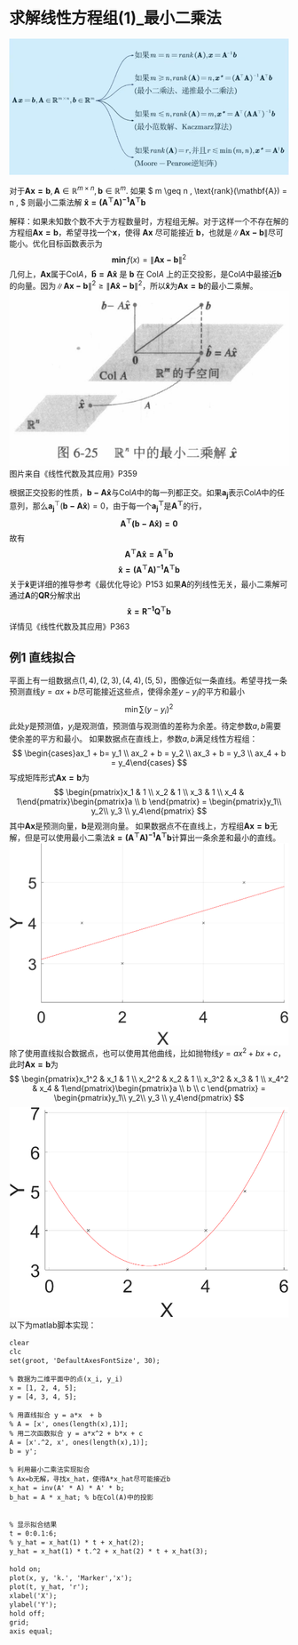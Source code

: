 # 求解线性方程组(1)_最小二乘法
![img0](./img/LinearEquationMindMap.png)

对于$\mathbf{Ax=b}, \mathbf{A} \in \mathbb{R}^{m \times n}, \mathbf{b} \in \mathbb{R}^m.$
如果 $ m \geq n , \text{rank}(\mathbf{A}) = n , $ 则最小二乘法解 $\mathbf{\hat{x} = (A^{\top} A)^{-1}A^{\top} b}$

解释：如果未知数个数不大于方程数量时，方程组无解。对于这样一个不存在解的方程组$\mathbf{Ax=b}$，希望寻找一个$\mathbf{x}$，使得 $\mathbf{Ax}$ 尽可能接近 $\mathbf{b}$，也就是$\|\mathbf{Ax-b}\|$尽可能小。优化目标函数表示为
$$
\mathbf{min}\, f(x)=\|\mathbf{Ax-b}\|^2
$$
几何上，$\mathbf{Ax}$属于$\text{Col}A$，$\mathbf{\hat{b}=A\hat{x}}$ 是 $\mathbf{b}$ 在 $\text{Col}A$ 上的正交投影，是$\text{Col}A$中最接近$\mathbf{b}$的向量。因为$\|\mathbf{Ax-b}\|^2 \geq \|\mathbf{A\hat{x}-b}\|^2$，所以$\mathbf{\hat{x}}$为$\mathbf{Ax=b}$的最小二乘解。
![img1](./img/LeastSquaresMethod.jpeg)
图片来自《线性代数及其应用》P359

根据正交投影的性质，$\mathbf{b-A\hat{x}}$与$\text{Col}A$中的每一列都正交。如果$\mathbf{a_{j}}$表示$\text{Col}A$中的任意列，那么$\mathbf{a_j}^{\top}(\mathbf{b-A\hat{x}})=0$，由于每一个$\mathbf{a_{j}^{\top}}$是$\mathbf{A^{\top}}$的行，$$\mathbf{A^{\top}(b-A\hat{x})=0}$$故有$$\mathbf{A^{\top}A\hat{x}=A^{\top}b}$$ $$\mathbf{\hat{x} = (A^{\top} A)^{-1}A^{\top} b}
$$关于$\mathbf{\hat{x}}$更详细的推导参考《最优化导论》P153
如果$\mathbf{A}$的列线性无关，最小二乘解可通过$\mathbf{A}$的$\mathbf{QR}$分解求出
$$\mathbf{\hat{x}=R^{-1}Q^{\top}b}$$详情见《线性代数及其应用》P363


## 例1 直线拟合
平面上有一组数据点$(1,4),(2,3),(4,4),(5,5)$，图像近似一条直线。希望寻找一条预测直线$y=ax+b$尽可能接近这些点，使得余差$y-y_i$的平方和最小$$\min \sum (y - y_i)^2$$此处$y$是预测值，$y_i$是观测值，预测值与观测值的差称为余差。待定参数$a,b$需要使余差的平方和最小。
如果数据点在直线上，参数$a,b$满足线性方程组：
$$
\begin{cases}ax_1 + b= y_1 \\ ax_2 + b = y_2 \\ ax_3 + b = y_3 \\ ax_4 + b = y_4\end{cases}
$$写成矩阵形式$\mathbf{Ax=b}$为
$$
\begin{pmatrix}x_1 & 1 \\ x_2 & 1 \\ x_3 & 1 \\ x_4 & 1\end{pmatrix}\begin{pmatrix}a \\ b \end{pmatrix} = \begin{pmatrix}y_1\\ y_2\\ y_3 \\ y_4\end{pmatrix}
$$其中$\mathbf{Ax}$是预测向量，$\mathbf{b}$是观测向量。
如果数据点不在直线上，方程组$\mathbf{Ax=b}$无解，但是可以使用最小二乘法$\mathbf{\hat{x} = (A^{\top} A)^{-1}A^{\top} b}$计算出一条余差和最小的直线。
![img2](./img/LeastSquaresLine.png)
除了使用直线拟合数据点，也可以使用其他曲线，比如抛物线$y=ax^{2}+bx+c$，此时$\mathbf{Ax=b}$为
$$
\begin{pmatrix}x_1^2 & x_1 & 1 \\ x_2^2 & x_2 & 1 \\ x_3^2 & x_3 & 1 \\ x_4^2 & x_4 & 1\end{pmatrix}\begin{pmatrix}a \\ b \\ c \end{pmatrix} = \begin{pmatrix}y_1\\ y_2\\ y_3 \\ y_4\end{pmatrix}
$$
![img3](./img/LeastSquaresParabola.png)
以下为matlab脚本实现：
```
clear
clc
set(groot, 'DefaultAxesFontSize', 30);

% 数据为二维平面中的点(x_i, y_i)
x = [1, 2, 4, 5];
y = [4, 3, 4, 5];

% 用直线拟合 y = a*x  + b
% A = [x', ones(length(x),1)];
% 用二次函数拟合 y = a*x^2 + b*x + c
A = [x'.^2, x', ones(length(x),1)];
b = y';

% 利用最小二乘法实现拟合
% Ax=b无解，寻找x_hat，使得A*x_hat尽可能接近b
x_hat = inv(A' * A) * A' * b;
b_hat = A * x_hat; % b在Col(A)中的投影


% 显示拟合结果
t = 0:0.1:6;
% y_hat = x_hat(1) * t + x_hat(2);
y_hat = x_hat(1) * t.^2 + x_hat(2) * t + x_hat(3);

hold on;
plot(x, y, 'k.', 'Marker','x');
plot(t, y_hat, 'r');
xlabel('X');
ylabel('Y');
hold off;
grid;
axis equal;
```